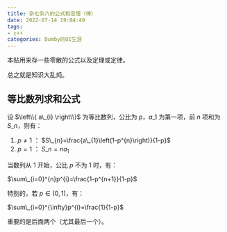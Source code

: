 ```yaml
---
title: 杂七杂八的公式和定理（律）
date: 2022-07-14 19:04:49
tags:
- c++
categories: Dumby的OI生涯
---
```


本贴用来存一些零散的公式以及定理或定律。

总之就是知识大乱炖。

<!--more-->

## 等比数列求和公式

设 $\left\\{ a\_{i} \right\\}$ 为等比数列，公比为 $p$，$a\_{1}$ 为第一项，前 $n$ 项和为 $S\_{n}$，则有：

1. $p\neq 1$ ： $S\_{n}=\frac{a\_{1}\left(1-p^{n}\right)}{1-p}$
2. $p=1$ ： $S\_{n}=na_{1}$

当数列从 $1$ 开始，公比 $p$ 不为 $1$ 时，有：

$\sum\_{i=0}^{n}p^{i}=\frac{1-p^{n+1}}{1-p}$

特别的，若 $p\in\left(0,1\right)$，有：

$\sum\_{i=0}^{\infty}p^{i}=\frac{1}{1-p}$

重要的是后面两个（尤其最后一个）。

